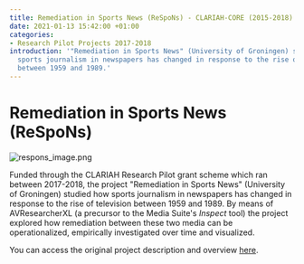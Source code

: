 ```yaml
---
title: Remediation in Sports News (ReSpoNs) - CLARIAH-CORE (2015-2018)
date: 2021-01-13 15:42:00 +01:00
categories:
- Research Pilot Projects 2017-2018
introduction: '"Remediation in Sports News" (University of Groningen) studied how
  sports journalism in newspapers has changed in response to the rise of television
  between 1959 and 1989.'
---
```


# Remediation in Sports News (ReSpoNs)

![respons_image.png](/uploads/respons_image.png)

Funded through the CLARIAH Research Pilot grant scheme which ran between 2017-2018, the project "Remediation in Sports News" (University of Groningen) studied how sports journalism in newspapers has changed in response to the rise of television between 1959 and 1989. By means of AVResearcherXL (a precursor to the Media Suite's *Inspect* tool) the project explored how remediation between these two media can be operationalized, empirically investigated over time and visualized.

You can access the original project description and overview [here](https://clariah.nl/en/projects/research-pilots/granted-pilot-research-projects/respons).